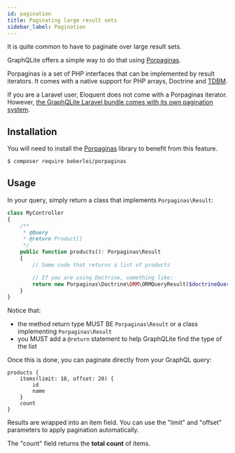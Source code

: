 ```yaml
---
id: pagination
title: Paginating large result sets
sidebar_label: Pagination
---
```


It is quite common to have to paginate over large result sets.

GraphQLite offers a simple way to do that using [Porpaginas](https://github.com/beberlei/porpaginas).

Porpaginas is a set of PHP interfaces that can be implemented by result iterators. It comes with a native support for
PHP arrays, Doctrine and [TDBM](https://thecodingmachine.github.io/tdbm/doc/limit_offset_resultset.html).

<div class="alert alert-warning">If you are a Laravel user, Eloquent does not come with a Porpaginas
iterator. However, <a href="laravel-package-advanced">the GraphQLite Laravel bundle comes with its own pagination system</a>.</div>

## Installation

You will need to install the [Porpaginas](https://github.com/beberlei/porpaginas) library to benefit from this feature.

```bash
$ composer require beberlei/porpaginas
```

## Usage

In your query, simply return a class that implements `Porpaginas\Result`:

```php
class MyController
{
    /**
     * @Query
     * @return Product[]
     */
    public function products(): Porpaginas\Result
    {
        // Some code that returns a list of products

        // If you are using Doctrine, something like:
        return new Porpaginas\Doctrine\ORM\ORMQueryResult($doctrineQuery);
    }
}
```

Notice that:

- the method return type MUST BE `Porpaginas\Result` or a class implementing `Porpaginas\Result`
- you MUST add a `@return` statement to help GraphQLite find the type of the list

Once this is done, you can paginate directly from your GraphQL query:

```
products {
    items(limit: 10, offset: 20) {
        id
        name
    }
    count
}
```

Results are wrapped into an item field. You can use the "limit" and "offset" parameters to apply pagination automatically.

The "count" field returns the **total count** of items.
